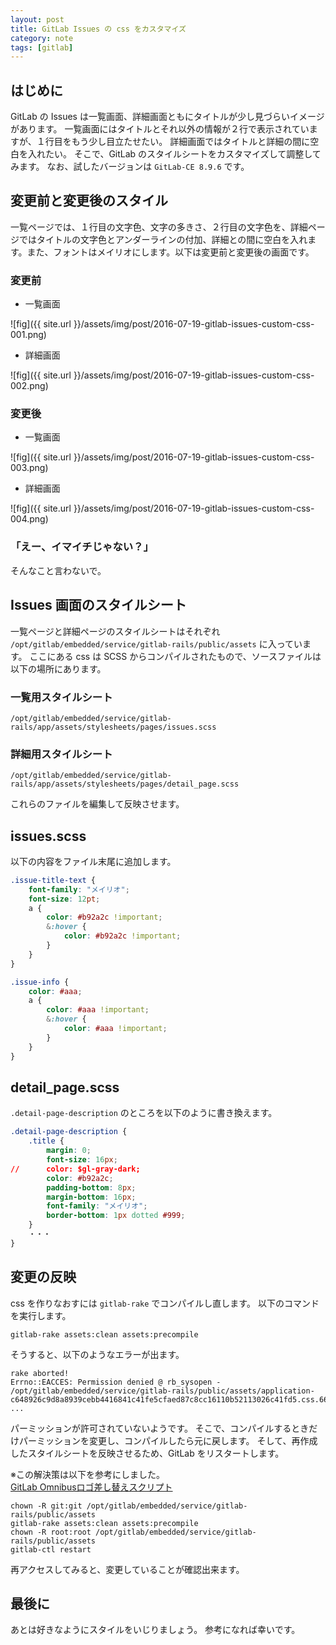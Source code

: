 ```yaml
---
layout: post
title: GitLab Issues の css をカスタマイズ
category: note
tags: [gitlab]
---
```


## はじめに

GitLab の Issues は一覧画面、詳細画面ともにタイトルが少し見づらいイメージがあります。
一覧画面にはタイトルとそれ以外の情報が２行で表示されていますが、１行目をもう少し目立たせたい。
詳細画面ではタイトルと詳細の間に空白を入れたい。
そこで、GitLab のスタイルシートをカスタマイズして調整してみます。
なお、試したバージョンは `GitLab-CE 8.9.6` です。

## 変更前と変更後のスタイル

一覧ページでは、１行目の文字色、文字の多きさ、２行目の文字色を、詳細ページではタイトルの文字色とアンダーラインの付加、詳細との間に空白を入れます。また、フォントはメイリオにします。以下は変更前と変更後の画面です。

### 変更前

* 一覧画面

![fig]({{ site.url }}/assets/img/post/2016-07-19-gitlab-issues-custom-css-001.png)

* 詳細画面

![fig]({{ site.url }}/assets/img/post/2016-07-19-gitlab-issues-custom-css-002.png)

### 変更後

* 一覧画面

![fig]({{ site.url }}/assets/img/post/2016-07-19-gitlab-issues-custom-css-003.png)

* 詳細画面

![fig]({{ site.url }}/assets/img/post/2016-07-19-gitlab-issues-custom-css-004.png)

### 「えー、イマイチじゃない？」
そんなこと言わないで。

## Issues 画面のスタイルシート

一覧ページと詳細ページのスタイルシートはそれぞれ `/opt/gitlab/embedded/service/gitlab-rails/public/assets` に入っています。
ここにある css は SCSS からコンパイルされたもので、ソースファイルは以下の場所にあります。

### 一覧用スタイルシート

	/opt/gitlab/embedded/service/gitlab-rails/app/assets/stylesheets/pages/issues.scss

### 詳細用スタイルシート

	/opt/gitlab/embedded/service/gitlab-rails/app/assets/stylesheets/pages/detail_page.scss

これらのファイルを編集して反映させます。

## issues.scss

以下の内容をファイル末尾に追加します。

```css
.issue-title-text {
    font-family: "メイリオ";
    font-size: 12pt;
    a {
        color: #b92a2c !important;
        &:hover {
            color: #b92a2c !important;
        }
    }
}

.issue-info {
    color: #aaa;
    a {
        color: #aaa !important;
        &:hover {
            color: #aaa !important;
        }
    }
}
```

## detail_page.scss

`.detail-page-description` のところを以下のように書き換えます。

```css
.detail-page-description {
    .title {
        margin: 0;
        font-size: 16px;
//      color: $gl-gray-dark;
        color: #b92a2c;
        padding-bottom: 8px;
        margin-bottom: 16px;
        font-family: "メイリオ";
        border-bottom: 1px dotted #999;
    }
    ・・・
}
```


## 変更の反映

css を作りなおすには `gitlab-rake` でコンパイルし直します。
以下のコマンドを実行します。

```
gitlab-rake assets:clean assets:precompile
```

そうすると、以下のようなエラーが出ます。

```
rake aborted!
Errno::EACCES: Permission denied @ rb_sysopen - /opt/gitlab/embedded/service/gitlab-rails/public/assets/application-c648926c9d8a8939cebb4416841c41fe5cfaed87c8cc16110b52113026c41fd5.css.66282720.7223.147474
...
```

パーミッションが許可されていないようです。
そこで、コンパイルするときだけパーミッションを変更し、コンパイルしたら元に戻します。
そして、再作成したスタイルシートを反映させるため、GitLab をリスタートします。

※この解決策は以下を参考にしました。  
[GitLab Omnibusロゴ差し替えスクリプト](http://qiita.com/hiconyan/items/7c5cdc6965c7eb44f1b5)

```
chown -R git:git /opt/gitlab/embedded/service/gitlab-rails/public/assets
gitlab-rake assets:clean assets:precompile
chown -R root:root /opt/gitlab/embedded/service/gitlab-rails/public/assets
gitlab-ctl restart
```

再アクセスしてみると、変更していることが確認出来ます。

## 最後に

あとは好きなようにスタイルをいじりましょう。
参考になれば幸いです。
